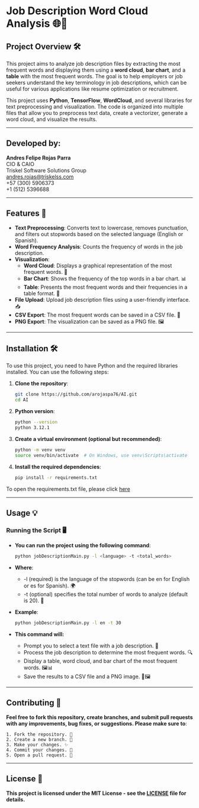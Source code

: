 # Job Description Word Cloud Analysis 🌐💼

## Project Overview 🛠️

This project aims to analyze job description files by extracting the most frequent words and displaying them using a **word cloud**, **bar chart**, and a **table** with the most frequent words. The goal is to help employers or job seekers understand the key terminology in job descriptions, which can be useful for various applications like resume optimization or recruitment.

This project uses **Python**, **TensorFlow**, **WordCloud**, and several libraries for text preprocessing and visualization. The code is organized into multiple files that allow you to preprocess text data, create a vectorizer, generate a word cloud, and visualize the results.

---

## Developed by:

**Andres Felipe Rojas Parra**  
CIO & CAIO  
Triskel Software Solutions Group  
andres.rojas@triskelss.com  
+57 (300) 5906373  
+1 (512) 5396688

---

## Features 🎉

- **Text Preprocessing**: Converts text to lowercase, removes punctuation, and filters out stopwords based on the selected language (English or Spanish).
- **Word Frequency Analysis**: Counts the frequency of words in the job description.
- **Visualization**:
  - **Word Cloud**: Displays a graphical representation of the most frequent words. 🌈
  - **Bar Chart**: Shows the frequency of the top words in a bar chart. 📊
  - **Table**: Presents the most frequent words and their frequencies in a table format. 📅
- **File Upload**: Upload job description files using a user-friendly interface. 📥
- **CSV Export**: The most frequent words can be saved in a CSV file. 💾
- **PNG Export**: The visualization can be saved as a PNG file. 🖼️

---

## Installation 🛠️

To use this project, you need to have Python and the required libraries installed. You can use the following steps:

1. **Clone the repository**:
   ```bash
   git clone https://github.com/arojaspa76/AI.git
   cd AI
2. **Python version**:
    ```bash
    python --version
    python 3.12.1
3. **Create a virtual environment (optional but recommended)**:
    ```bash
    python -m venv venv
    source venv/bin/activate  # On Windows, use venv\Scripts\activate
4. **Install the required dependencies**:
    ```bash
    pip install -r requirements.txt

To open the requirements.txt file, please click [here](./requirements.txt)

---

## Usage 💡
### Running the Script 🖥️

- **You can run the project using the following command**:
    ```bash
    python jobDescriptionMain.py -l <language> -t <total_words>

- **Where**:
    * -l (required) is the language of the stopwords (can be en for English or es for Spanish). 🌍
    * -t (optional) specifies the total number of words to analyze (default is 20). 🔢

- **Example**:
    ```bash
    python jobDescriptionMain.py -l en -t 30

- **This command will:**

    - Prompt you to select a text file with a job description. 📂
    - Process the job description to determine the most frequent words. 🔍
    - Display a table, word cloud, and bar chart of the most frequent words. 🖼️📊
    - Save the results to a CSV file and a PNG image. 💾🖼️

---

## Contributing 🤝

**Feel free to fork this repository, create branches, and submit pull requests with any improvements, bug fixes, or suggestions. Please make sure to**:

    1. Fork the repository. 🍴
    2. Create a new branch. 🌱
    3. Make your changes. ✨
    4. Commit your changes. 📝
    5. Open a pull request. 🔁

---

## License 📜

**This project is licensed under the MIT License - see the [LICENSE](./LICENSE.txt) file for details.**